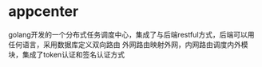 # appcenter
golang开发的一个分布式任务调度中心，集成了与后端restful方式，后端可以用任何语言，采用数据库定义双向路由
外网路由映射外网，内网路由调度内外模块，集成了token认证和签名认证方式

